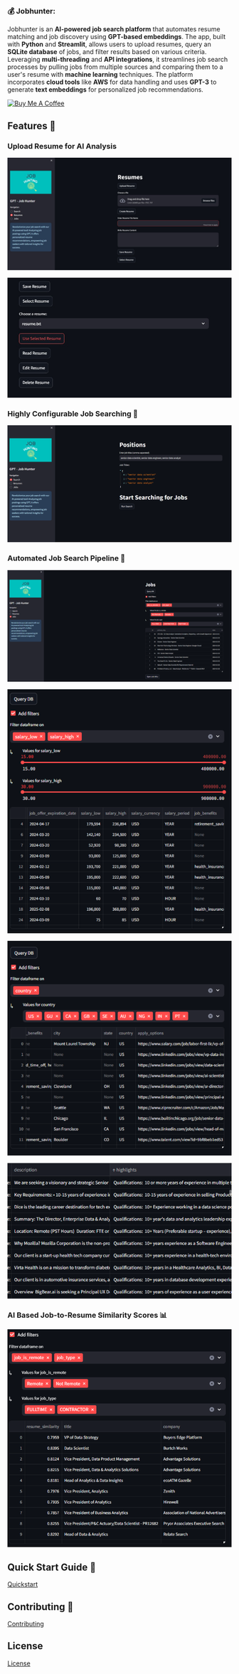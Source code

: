 ### 💰 **Jobhunter**:  
Jobhunter is an **AI-powered job search platform** that automates resume matching and job discovery using **GPT-based embeddings**. The app, built with **Python** and **Streamlit**, allows users to upload resumes, query an **SQLite database** of jobs, and filter results based on various criteria. Leveraging **multi-threading** and **API integrations**, it streamlines job search processes by pulling jobs from multiple sources and comparing them to a user's resume with **machine learning** techniques. The platform incorporates **cloud tools** like **AWS** for data handling and uses **GPT-3** to generate **text embeddings** for personalized job recommendations.

<a href="https://buymeacoffee.com/jjespinozag" target="_blank">
    <img src="https://cdn.buymeacoffee.com/buttons/default-orange.png" alt="Buy Me A Coffee" height="41" width="174">
</a>

## Features 🌟

### Upload Resume for AI Analysis
![Resume Upload](images/image_ui_resume_load.jpg)

![Resume CRUD Operations](images/image_ui_resume_CRUD.jpg)

### Highly Configurable Job Searching 🧐
![Job Search](images/image_ui_job_search.png)

### Automated Job Search Pipeline 🚀

![Job Search Results Filtering](images/image_ui_job_filters.png)

![Salary Extraction](images/image_ui_salary.png)

![Job location](images/image_ui_job_location_apply_options.png)

![Job description](images/image_ui_description_highlights.png) 


### AI Based Job-to-Resume Similarity Scores 📊
![Job Similarity](images/image_ui_job_similarity.png)


## Quick Start Guide 🚀

[Quickstart](INSTALL.md)

## Contributing 🤝

[Contributing](CONTRIBUTING.md)

## License

[License](LISENSE.md)
